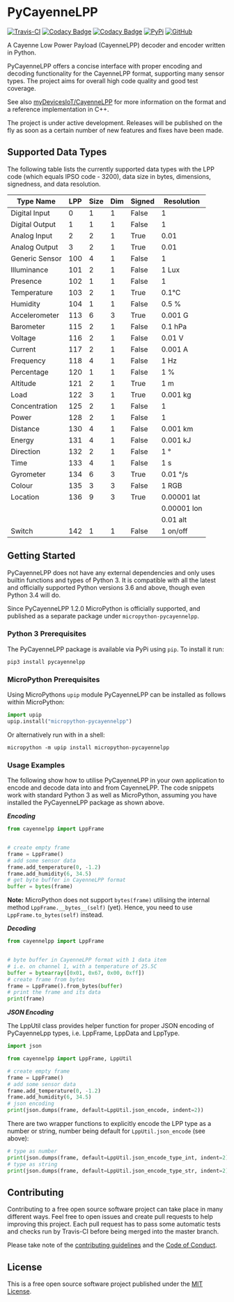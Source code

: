 # PyCayenneLPP

[![Travis-CI](https://travis-ci.com/smlng/pycayennelpp.svg?branch=master)](https://travis-ci.com/smlng/pycayennelpp)
[![Codacy Badge](https://app.codacy.com/project/badge/Grade/a47d55068ce348c2a83497d2ab5f07bf)](https://www.codacy.com/gh/smlng/pycayennelpp/dashboard?utm_source=github.com&amp;utm_medium=referral&amp;utm_content=smlng/pycayennelpp&amp;utm_campaign=Badge_Grade)
[![Codacy Badge](https://app.codacy.com/project/badge/Coverage/a47d55068ce348c2a83497d2ab5f07bf)](https://www.codacy.com/gh/smlng/pycayennelpp/dashboard?utm_source=github.com&utm_medium=referral&utm_content=smlng/pycayennelpp&utm_campaign=Badge_Coverage)
[![PyPi](https://badge.fury.io/py/pycayennelpp.svg)](https://badge.fury.io/py/pycayennelpp)
[![GitHub](https://img.shields.io/badge/License-MIT-blue.svg)](https://github.com/smlng/pycayennelpp/blob/master/LICENSE)

A Cayenne Low Power Payload (CayenneLPP) decoder and encoder written in Python.

PyCayenneLPP offers a concise interface with proper encoding and decoding
functionality for the CayenneLPP format, supporting many sensor types.
The project aims for overall high code quality and good test coverage.

See also [myDevicesIoT/CayenneLPP](https://github.com/myDevicesIoT/CayenneLPP)
for more information on the format and a reference implementation in C++.

The project is under active development. Releases will be published on the
fly as soon as a certain number of new features and fixes have been made.

## Supported Data Types

The following table lists the currently supported data types with the LPP code
(which equals IPSO code - 3200), data size in bytes, dimensions, signedness,
and data resolution.

| Type Name      | LPP | Size | Dim | Signed | Resolution |
|----------------|-----|------|-----|--------|------------|
| Digital Input  |   0 |    1 |   1 | False  | 1          |
| Digital Output |   1 |    1 |   1 | False  | 1          |
| Analog Input   |   2 |    2 |   1 | True   | 0.01       |
| Analog Output  |   3 |    2 |   1 | True   | 0.01       |
| Generic Sensor | 100 |    4 |   1 | False  | 1          |
| Illuminance    | 101 |    2 |   1 | False  | 1 Lux      |
| Presence       | 102 |    1 |   1 | False  | 1          |
| Temperature    | 103 |    2 |   1 | True   | 0.1°C      |
| Humidity       | 104 |    1 |   1 | False  | 0.5 %      |
| Accelerometer  | 113 |    6 |   3 | True   | 0.001 G    |
| Barometer      | 115 |    2 |   1 | False  | 0.1 hPa    |
| Voltage        | 116 |    2 |   1 | False  | 0.01 V     |
| Current        | 117 |    2 |   1 | False  | 0.001 A    |
| Frequency      | 118 |    4 |   1 | False  | 1 Hz       |
| Percentage     | 120 |    1 |   1 | False  | 1 %        |
| Altitude       | 121 |    2 |   1 | True   | 1 m        |
| Load           | 122 |    3 |   1 | True   | 0.001 kg   |
| Concentration  | 125 |    2 |   1 | False  | 1          |
| Power          | 128 |    2 |   1 | False  | 1          |
| Distance       | 130 |    4 |   1 | False  | 0.001 km   |
| Energy         | 131 |    4 |   1 | False  | 0.001 kJ   |
| Direction      | 132 |    2 |   1 | False  | 1 °        |
| Time           | 133 |    4 |   1 | False  | 1 s        |
| Gyrometer      | 134 |    6 |   3 | True   | 0.01 °/s   |
| Colour         | 135 |    3 |   3 | False  | 1 RGB      |
| Location       | 136 |    9 |   3 | True   | 0.00001 lat|
|                |     |      |     |        | 0.00001 lon|
|                |     |      |     |        | 0.01 alt   |
| Switch         | 142 |    1 |   1 | False  | 1 on/off   |

## Getting Started

PyCayenneLPP does not have any external dependencies and only uses builtin
functions and types of Python 3. It is compatible with all the latest and 
officially supported Python versions 3.6 and above, though even Python 3.4 
will do.

Since PyCayenneLPP 1.2.0 MicroPython is officially supported, and published 
as a separate package under `micropython-pycayennelpp`.

### Python 3 Prerequisites

The PyCayenneLPP package is available via PyPi using `pip`. To install it run:

```Shell
pip3 install pycayennelpp
```

### MicroPython Prerequisites

Using MicroPythons `upip` module PyCayenneLPP can be installed as follows
within MicroPython:

```Python
import upip
upip.install("micropython-pycayennelpp")
```

Or alternatively run with in a shell:

```Shell
micropython -m upip install micropython-pycayennelpp
```

### Usage Examples

The following show how to utilise PyCayenneLPP in your own application
to encode and decode data into and from CayenneLPP. The code snippets
work with standard Python 3 as well as MicroPython, assuming you have
installed the PyCayenneLPP package as shown above.

***Encoding***

```Python
from cayennelpp import LppFrame


# create empty frame
frame = LppFrame()
# add some sensor data
frame.add_temperature(0, -1.2)
frame.add_humidity(6, 34.5)
# get byte buffer in CayenneLPP format
buffer = bytes(frame)
```

**Note:** MicroPython does not support `bytes(frame)` utilising the internal 
method `LppFrame.__bytes__(self)` (yet). 
Hence, you need to use `LppFrame.to_bytes(self)` instead.

***Decoding***

```Python
from cayennelpp import LppFrame


# byte buffer in CayenneLPP format with 1 data item
# i.e. on channel 1, with a temperature of 25.5C
buffer = bytearray([0x01, 0x67, 0x00, 0xff])
# create frame from bytes
frame = LppFrame().from_bytes(buffer)
# print the frame and its data
print(frame)
```

***JSON Encoding***

The LppUtil class provides helper function for proper JSON encoding of 
PyCayenneLpp types, i.e. LppFrame, LppData and LppType.

```python
import json

from cayennelpp import LppFrame, LppUtil

# create empty frame
frame = LppFrame()
# add some sensor data
frame.add_temperature(0, -1.2)
frame.add_humidity(6, 34.5)
# json encoding
print(json.dumps(frame, default=LppUtil.json_encode, indent=2))
```

There are two wrapper functions to explicitly encode the LPP type as a 
number or string, number being default for `LppUtil.json_encode` (see above):

```python
# type as number
print(json.dumps(frame, default=LppUtil.json_encode_type_int, indent=2))
# type as string
print(json.dumps(frame, default=LppUtil.json_encode_type_str, indent=2))
```

## Contributing

Contributing to a free open source software project can take place in many
different ways. Feel free to open issues and create pull requests to help
improving this project. Each pull request has to pass some automatic tests and
checks run by Travis-CI before being merged into the master branch.

Please take note of the [contributing guidelines](CONTRIBUTING.md) and the
[Code of Conduct](CODE_OF_CONDUCT.md).

## License

This is a free open source software project published under the [MIT License](LICENSE).
